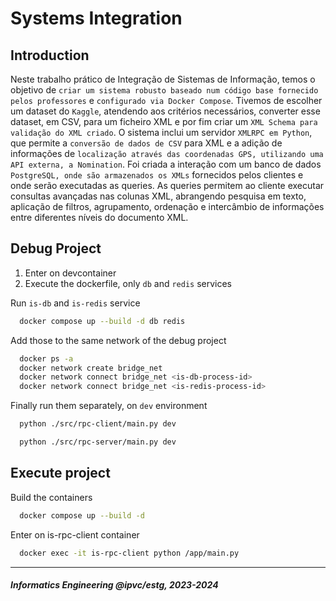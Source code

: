 # Systems Integration #

## Introduction ##

Neste trabalho prático de Integração de Sistemas de Informação, temos o objetivo de ``criar um sistema robusto baseado num código base fornecido pelos professores`` e ``configurado via Docker Compose``. Tivemos de escolher um dataset do ``Kaggle``, atendendo aos critérios necessários, converter esse dataset, em CSV, para um ficheiro XML e por fim criar um ``XML Schema para validação do XML criado``.
O sistema inclui um servidor ``XMLRPC em Python``, que permite a ``conversão de dados de CSV`` para XML e a adição de informações de ``localização através das coordenadas GPS, utilizando uma API externa, a Nomination``. Foi criada a interação com um banco de dados ``PostgreSQL, onde são armazenados os XMLs`` fornecidos pelos clientes e onde serão executadas as queries.
As queries permitem ao cliente executar consultas avançadas nas colunas XML, abrangendo pesquisa em texto, aplicação de filtros, agrupamento, ordenação e intercâmbio de informações entre diferentes níveis do documento XML.

## Debug Project ##

1. Enter on devcontainer
2. Execute the dockerfile, only `db` and `redis` services

Run `is-db` and `is-redis` service
```sh
  docker compose up --build -d db redis
```

Add those to the same network of the debug project
```sh
  docker ps -a
  docker network create bridge_net
  docker network connect bridge_net <is-db-process-id>
  docker network connect bridge_net <is-redis-process-id>
```

Finally run them separately, on `dev` environment
```sh
  python ./src/rpc-client/main.py dev
```
```sh
  python ./src/rpc-server/main.py dev
```

## Execute project ##

Build the containers
```sh
  docker compose up --build -d
```

Enter on is-rpc-client container
```sh
  docker exec -it is-rpc-client python /app/main.py
```
___
#### _Informatics Engineering @ipvc/estg, 2023-2024_ ####